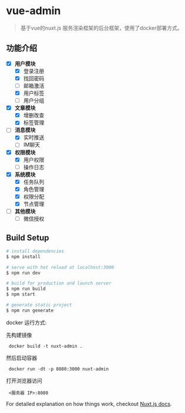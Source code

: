 # vue-admin

> 基于vue的nuxt.js 服务渲染框架的后台框架，使用了docker部署方式。


## 功能介绍

- [x] **用户模块**
    - [x] 登录注册
    - [x] 找回密码
    - [ ] 邮箱激活
    - [x] 用户标签
    - [ ] 用户分组
- [x] **文章模块**
    - [x] 增删改查
    - [x] 标签管理
- [ ] **消息模块**
    - [x] 实时推送
    - [ ] IM聊天
- [x] **权限模块**
    - [x] 用户权限
    - [ ] 操作日志
- [x] **系统模块**
    - [x] 任务队列
    - [x] 角色管理
    - [x] 权限分配
    - [x] 节点管理
- [ ] **其他模块**
    - [ ] 微信授权

## Build Setup

``` bash
# install dependencies
$ npm install

# serve with hot reload at localhost:3000
$ npm run dev

# build for production and launch server
$ npm run build
$ npm start

# generate static project
$ npm run generate
```
docker 运行方式:

先构建镜像
<p><code> docker build -t nuxt-admin . </code></p>
然后启动容器
<p><code> docker run -dt -p 8080:3000 nuxt-admin </code></p>
打开浏览器访问
<p><code> <服务器 IP>:8080 </code></p>



For detailed explanation on how things work, checkout [Nuxt.js docs](https://nuxtjs.org).
